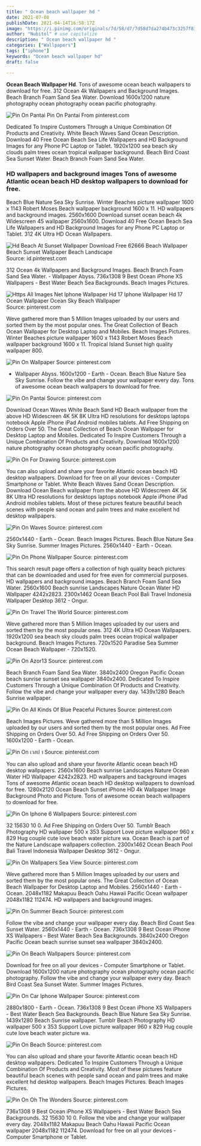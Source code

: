 ```yaml
---
title: " Ocean beach wallpaper hd "
date: 2021-07-08
publishDate: 2021-04-14T16:58:17Z
image: "https://i.pinimg.com/originals/7d/58/d7/7d58d7da274b473c3257f81f70816bfe.jpg"
author: "Nubitol" # use capitalize
description: " Ocean beach wallpaper hd "
categories: ["Wallpapers"]
tags: ["iphone"]
keywords: "Ocean beach wallpaper hd"
draft: false

---
```



**Ocean Beach Wallpaper Hd**. Tons of awesome ocean beach wallpapers to download for free. 312 Ocean 4k Wallpapers and Background Images. Beach Branch Foam Sand Sea Water. Download 1600x1200 nature photography ocean photography ocean pacific photography.

![Pin On Pantai](https://i.pinimg.com/564x/03/81/09/038109544a0ddaede92b4fe1f08142b1.jpg "Pin On Pantai")
Pin On Pantai From pinterest.com


Dedicated To Inspire Customers Through a Unique Combination Of Products and Creativity. White Beach Waves Sand Ocean Description. Download 40 Free Ocean Beach Sea Life Wallpapers and HD Background Images for any Phone PC Laptop or Tablet. 1920x1200 sea beach sky clouds palm trees ocean tropical wallpaper background. Beach Bird Coast Sea Sunset Water. Beach Branch Foam Sand Sea Water.

### HD wallpapers and background images Tons of awesome Atlantic ocean beach HD desktop wallpapers to download for free.

Beach Blue Nature Sea Sky Sunrise. Winter Beaches picture wallpaper 1600 x 1143 Robert Moses Beach wallpaper background 1600 x 11. HD wallpapers and background images. 2560x1600 Download sunset ocean beach 4k Widescreen 45 wallpaper 2560x1600. Download 40 Free Ocean Beach Sea Life Wallpapers and HD Background Images for any Phone PC Laptop or Tablet. 312 4K Ultra HD Ocean Wallpapers.


![Hd Beach At Sunset Wallpaper Download Free 62666 Beach Wallpaper Beach Sunset Wallpaper Beach Landscape](https://i.pinimg.com/originals/0a/9c/c5/0a9cc51bfe8549c5eb0166853b3f2a9a.jpg "Hd Beach At Sunset Wallpaper Download Free 62666 Beach Wallpaper Beach Sunset Wallpaper Beach Landscape")
Source: id.pinterest.com

312 Ocean 4k Wallpapers and Background Images. Beach Branch Foam Sand Sea Water. - Wallpaper Abyss. 736x1308 9 Best Ocean iPhone XS Wallpapers - Best Water Beach Sea Backgrounds. Beach Images Pictures.

![Https All Images Net Iphone Wallpaper Hd 17 Iphone Wallpaper Hd 17 Ocean Wallpaper Ocean Sky Beach Wallpaper](https://i.pinimg.com/originals/e7/e7/08/e7e708926800ea897128bd4390a4a64c.jpg "Https All Images Net Iphone Wallpaper Hd 17 Iphone Wallpaper Hd 17 Ocean Wallpaper Ocean Sky Beach Wallpaper")
Source: pinterest.com

Weve gathered more than 5 Million Images uploaded by our users and sorted them by the most popular ones. The Great Collection of Beach Ocean Wallpaper for Desktop Laptop and Mobiles. Beach Images Pictures. Winter Beaches picture wallpaper 1600 x 1143 Robert Moses Beach wallpaper background 1600 x 11. Tropical Island Sunset high quality wallpaper 800.

![Pin On Wallpaper](https://i.pinimg.com/736x/2e/0d/c3/2e0dc333b10aeb97437f15e24e87b3ff.jpg "Pin On Wallpaper")
Source: pinterest.com

- Wallpaper Abyss. 1600x1200 - Earth - Ocean. Beach Blue Nature Sea Sky Sunrise. Follow the vibe and change your wallpaper every day. Tons of awesome ocean beach wallpapers to download for free.

![Pin On Pantai](https://i.pinimg.com/564x/03/81/09/038109544a0ddaede92b4fe1f08142b1.jpg "Pin On Pantai")
Source: pinterest.com

Download Ocean Waves White Beach Sand HD Beach wallpaper from the above HD Widescreen 4K 5K 8K Ultra HD resolutions for desktops laptops notebook Apple iPhone iPad Android mobiles tablets. Ad Free Shipping on Orders Over 50. The Great Collection of Beach Ocean Wallpaper for Desktop Laptop and Mobiles. Dedicated To Inspire Customers Through a Unique Combination Of Products and Creativity. Download 1600x1200 nature photography ocean photography ocean pacific photography.

![Pin On For Drawing](https://i.pinimg.com/originals/00/9e/59/009e59b9df936efc79f2089d55181766.jpg "Pin On For Drawing")
Source: pinterest.com

You can also upload and share your favorite Atlantic ocean beach HD desktop wallpapers. Download for free on all your devices - Computer Smartphone or Tablet. White Beach Waves Sand Ocean Description. Download Ocean Beach wallpaper from the above HD Widescreen 4K 5K 8K Ultra HD resolutions for desktops laptops notebook Apple iPhone iPad Android mobiles tablets. Most of these pictures feature beautiful beach scenes with people sand ocean and palm trees and make excellent hd desktop wallpapers.

![Pin On Waves](https://i.pinimg.com/originals/49/9d/ca/499dca638d97504e635bdb3518aaf050.jpg "Pin On Waves")
Source: pinterest.com

2560x1440 - Earth - Ocean. Beach Images Pictures. Beach Blue Nature Sea Sky Sunrise. Summer Images Pictures. 2560x1440 - Earth - Ocean.

![Pin On Phone Wallpaper](https://i.pinimg.com/originals/4e/71/0e/4e710e3f305d33e6cee33d6de0315e20.jpg "Pin On Phone Wallpaper")
Source: pinterest.com

This search result page offers a collection of high quality beach pictures that can be downloaded and used for free even for commercial purposes. HD wallpapers and background images. Beach Branch Foam Sand Sea Water. 2560x1600 Beach sunrise Landscapes Nature Ocean Water HD Wallpaper 4242x2823. 2300x1462 Ocean Beach Pool Bali Travel Indonesia Wallpaper Desktop 3612 - Ongur.

![Pin On Travel The World](https://i.pinimg.com/originals/85/09/a6/8509a659c4339374330ca52caef5fd72.jpg "Pin On Travel The World")
Source: pinterest.com

Weve gathered more than 5 Million Images uploaded by our users and sorted them by the most popular ones. 312 4K Ultra HD Ocean Wallpapers. 1920x1200 sea beach sky clouds palm trees ocean tropical wallpaper background. Beach Images Pictures. 720x1520 Paradise Sea Summer Ocean Beach Wallpaper - 720x1520.

![Pin On Azor13](https://i.pinimg.com/originals/50/9e/08/509e08f0321f5b4e78fee58fb460d058.jpg "Pin On Azor13")
Source: pinterest.com

Beach Branch Foam Sand Sea Water. 3840x2400 Oregon Pacific Ocean beach sunrise sunset sea wallpaper 3840x2400. Dedicated To Inspire Customers Through a Unique Combination Of Products and Creativity. Follow the vibe and change your wallpaper every day. 1439x1280 Beach Sunrise wallpaper.

![Pin On All Kinds Of Blue Peaceful Pictures](https://i.pinimg.com/originals/e3/d4/e8/e3d4e82b97bfaeb65b454ea8ea1547a3.jpg "Pin On All Kinds Of Blue Peaceful Pictures")
Source: pinterest.com

Beach Images Pictures. Weve gathered more than 5 Million Images uploaded by our users and sorted them by the most popular ones. Ad Free Shipping on Orders Over 50. Ad Free Shipping on Orders Over 50. 1600x1200 - Earth - Ocean.

![Pin On เวสป า](https://i.pinimg.com/originals/9d/8a/d4/9d8ad4518a9a1079ee9a98e2430ea83b.jpg "Pin On เวสป า")
Source: pinterest.com

You can also upload and share your favorite Atlantic ocean beach HD desktop wallpapers. 2560x1600 Beach sunrise Landscapes Nature Ocean Water HD Wallpaper 4242x2823. HD wallpapers and background images Tons of awesome Atlantic ocean beach HD desktop wallpapers to download for free. 1280x2120 Ocean Beach Sunset iPhone HD 4k Wallpaper Image Background Photo and Picture. Tons of awesome ocean beach wallpapers to download for free.

![Pin On Iphone 6 Wallpapers](https://i.pinimg.com/originals/df/7d/a9/df7da94c76b6ed4973152091de87932f.jpg "Pin On Iphone 6 Wallpapers")
Source: pinterest.com

32 15630 10 0. Ad Free Shipping on Orders Over 50. Tumblr Beach Photography HD wallpaper 500 x 353 Support Love picture wallpaper 960 x 829 Hug couple cute love beach water picture wa. Ocean Beach is part of the Nature Landscape wallpapers collection. 2300x1462 Ocean Beach Pool Bali Travel Indonesia Wallpaper Desktop 3612 - Ongur.

![Pin On Wallpapers Sea View](https://i.pinimg.com/originals/cf/26/69/cf2669b46222ccc6f66301405886b685.jpg "Pin On Wallpapers Sea View")
Source: pinterest.com

Weve gathered more than 5 Million Images uploaded by our users and sorted them by the most popular ones. The Great Collection of Ocean Beach Wallpaper for Desktop Laptop and Mobiles. 2560x1440 - Earth - Ocean. 2048x1182 Makapuu Beach Oahu Hawaii Pacific Ocean wallpaper 2048x1182 112474. HD wallpapers and background images.

![Pin On Summer Beach](https://i.pinimg.com/originals/fc/c0/7d/fcc07d71c51b7b39d9d8cf21863b11c0.jpg "Pin On Summer Beach")
Source: pinterest.com

Follow the vibe and change your wallpaper every day. Beach Bird Coast Sea Sunset Water. 2560x1440 - Earth - Ocean. 736x1308 9 Best Ocean iPhone XS Wallpapers - Best Water Beach Sea Backgrounds. 3840x2400 Oregon Pacific Ocean beach sunrise sunset sea wallpaper 3840x2400.

![Pin On Beach Wallpapers](https://i.pinimg.com/originals/bd/94/20/bd942080aa85303011ab1775e77c6361.jpg "Pin On Beach Wallpapers")
Source: pinterest.com

Download for free on all your devices - Computer Smartphone or Tablet. Download 1600x1200 nature photography ocean photography ocean pacific photography. Follow the vibe and change your wallpaper every day. Beach Bird Coast Sea Sunset Water. Summer Images Pictures.

![Pin On Car Iphone Wallpaper](https://i.pinimg.com/originals/49/a9/ed/49a9ed0a32d51acdb46b840ae44da803.jpg "Pin On Car Iphone Wallpaper")
Source: pinterest.com

2880x1800 - Earth - Ocean. 736x1308 9 Best Ocean iPhone XS Wallpapers - Best Water Beach Sea Backgrounds. Beach Blue Nature Sea Sky Sunrise. 1439x1280 Beach Sunrise wallpaper. Tumblr Beach Photography HD wallpaper 500 x 353 Support Love picture wallpaper 960 x 829 Hug couple cute love beach water picture wa.

![Pin On Beach](https://i.pinimg.com/originals/cd/d5/1a/cdd51ae154bb02d76b3ad1e9e859d7f2.jpg "Pin On Beach")
Source: pinterest.com

You can also upload and share your favorite Atlantic ocean beach HD desktop wallpapers. Dedicated To Inspire Customers Through a Unique Combination Of Products and Creativity. Most of these pictures feature beautiful beach scenes with people sand ocean and palm trees and make excellent hd desktop wallpapers. Beach Images Pictures. Beach Images Pictures.

![Pin On Oh The Wonders](https://i.pinimg.com/originals/7d/58/d7/7d58d7da274b473c3257f81f70816bfe.jpg "Pin On Oh The Wonders")
Source: pinterest.com

736x1308 9 Best Ocean iPhone XS Wallpapers - Best Water Beach Sea Backgrounds. 32 15630 10 0. Follow the vibe and change your wallpaper every day. 2048x1182 Makapuu Beach Oahu Hawaii Pacific Ocean wallpaper 2048x1182 112474. Download for free on all your devices - Computer Smartphone or Tablet.

